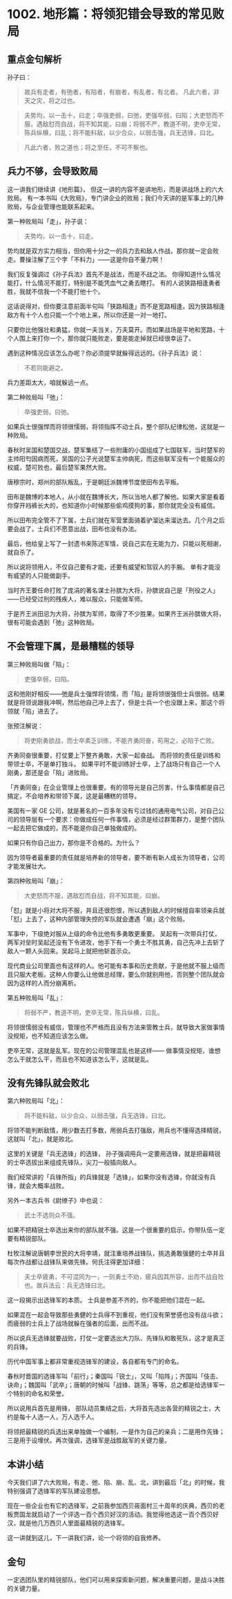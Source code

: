 # 1002. 地形篇：将领犯错会导致的常见败局

## 重点金句解析
孙子曰：

> 故兵有走者，有弛者，有陷者，有崩者，有乱者，有北者。 凡此六者，非天之灾，将之过也。

> 夫势均，以一击十，曰走；卒强吏弱，曰弛，吏强卒弱，曰陷；大吏怒而不服，遇敌怼而自战，将不知其能，曰崩；将弱不严，教道不明，吏卒无常，陈兵纵横，曰乱；将不能料敌，以少合众，以弱击强，兵无选锋，曰北。

> 凡此六者，败之道也；将之至任，不可不察也。

## 兵力不够，会导致败局
这一讲我们继续讲《地形篇》， 但这一讲的内容不是讲地形，而是讲战场上的六大败局。 有一本书叫《大败局》，专门讲企业的败局；我们今天讲的是军事上的几种败局，与企业管理也能联系起来。

第一种败局叫「走」，孙子说：

> 夫势均，以一击十，曰走。

势均就是双方实力相当，但你用十分之一的兵力去和敌人作战，那你就一定会败走。曹操注解了三个字「不料力」——这是你自不量力啊！

我们反复强调过《孙子兵法》首先不是战法，而是不战之法。 你得知道什么情况能打，什么情况不能打，特别是不能凭血气之勇去瞎打。
有的人说狭路相逢勇者胜，我就不信我一个不能打他十个。

这话说得对，但你要注意前面半句叫「狭路相逢」而不是宽路相逢。因为狭路相逢敌方有十个人也只能一个个地上来，所以你还是一对一地打。

只要你比他强壮和勇猛，你就一夫当关，万夫莫开。而如果战场是平地和宽路，十个人围上来打你一个，那你就只能败走，要是能走掉就已经很幸运了。

遇到这种情况应该怎么办呢？你必须提早就躲得远远的。《孙子兵法》说：

> 不若则能避之。

兵力差距太大，咱就躲远一点。

第二种败局叫「弛」：

> 卒强吏弱，曰弛。

如果兵士很强悍而将领很懦弱，将领指挥不动士兵，整个部队纪律松弛，这就是一种败局。

春秋时吴国和楚国交战，楚军集结了一些附庸的小国组成了七国联军，当时楚军的主帅阳匄因病而死，吴国的公子光说楚军主帅病死，而这些联军没有一个能服众的权威，楚可败也，最后楚军果然大败。

唐穆宗时，郑州的部队叛乱，于是朝廷派魏博节度使田布去平叛。

田布是魏博的本地人，从小就在魏博长大，所以当地人都了解他。如果大家是看着你穿开裆裤长大的，也知道你小时候那些偷鸡摸狗的事，那你就完全没有威信。

所以田布完全管不了下属，士兵们就在军营里面骑着驴溜达来溜达去。几个月之后要会战了，士兵们不愿意出战，田布也没有办法。

最后，他给皇上写了一封遗书来陈述军情，说自己实在无能为力，只能以死相谢，就自杀了。

所以说将领用人，不仅自己要有才能，还要有威望和驾驭人的手腕。 单有才能没有威望的人只能做副手。

当时齐王要任命打败了庞涓的著名谋士孙膑为大将，孙膑说自己是「刑役之人」——已经受过刑的残疾人，难以服众，只能做军师。

于是齐王派田忌为大将，孙膑为军师，取得了不少胜果。如果齐王派孙膑做大将，很有可能会遇到「弛」这种败局。

## 不会管理下属，是最糟糕的领导

第三种败局叫做「陷」：

> 吏强卒弱，曰陷。

这和弛刚好相反——弛是兵士强悍将领懦，而「陷」是将领很强但士兵很弱。结果就是将领说跟我冲啊，然后他自己冲上去了，但是士兵一个也没跟上来，那这个将领就「陷」进去了。

张预注解说：

> 将吏刚勇欲战，而士卒素乏训练，不能齐勇同奋，苟用之，必陷于亡败。

齐勇同奋很重要，打仗要上下整齐勇敢，大家一起奋战。 而将领的责任是训练和带领士卒，不是单打独斗。 如果平时不能训练好士卒，上了战场只有自己一个人刚勇，那还是会「陷」进败局。

「齐勇同奋」在企业管理上也很重要。有的领导光是自己厉害，什么事情都是自己搞定，不会培养和带领下属，这是最糟糕的领导。

美国有一家 GE 公司，就是著名的一百多年没有亏过钱的通用电气公司，对自己公司的领导层有一个要求：你做成任何一件事情，必须是经过群策群力，是整个团队一起去把它做成的，而不能是你自己单独做成的。

如果只有你自己出力，那你是不合格的。为什么？

因为领导者最重要的责任就是培养新的领导者，要不断有新人成长为领导者，公司才能发展壮大。

第四种败局叫「崩」：

> 大吏怒而不服，遇敌怼而自战，将不知其能，曰崩。

「怼」就是小将对大将不服，并且还很怨恨，所以遇到敌人的时候擅自率领亲兵就「怼」上去了，这种内部管理失控的军队就会遭遇「崩」这个败局。

军事中，下级绝对服从上级的命令比他有多勇敢更重要。 吴起有一次带兵打仗，两军对垒时吴起还没有下令进攻，他手下有一个勇士不胜其勇，自己先冲上去斩了敌人一颗人头回来。吴起马上就把他斩首示众。

现代商业公司里面也有这样的人。他可能有本事和历史贡献，于是他就不服上级而且只服大老板。这种人你要么让他做总经理，要么你就别用他，否则整个团队就会因为这样的人而分崩离析。

第五种败局叫「乱」：

> 将弱不严，教道不明，吏卒无常，陈兵纵横，曰乱。

将领很懦弱没有威信，管理也不严格而且没有方法来管教士兵，就导致大家做事情没规矩，也不知道应该怎么做。

吏卒无常，这就是乱军。现在的公司管理混乱也是这样—— 做事情没规矩，谁想怎么干就怎么干，而且也不知道该怎么干，这就是乱。

## 没有先锋队就会败北

第六种败局叫「北」：

> 将不能料敌，以少合众，以弱击强，兵无选锋，曰北。

将领不能判断敌情，用少数去打多数，用弱兵去打强敌，用兵也不懂得选择精锐，这就叫「北」，就是败北。

这里的关键是「兵无选锋」的选锋， 孙子强调用兵一定要用选锋，就是把最精锐的士卒选拔出来组成先锋队，尖刀一般插向敌人。

我们经常讲的「兵锋所指」的兵锋就是「选锋」，如果你没有选锋，你就没有兵锋，就会大概率战败。

另外一本古兵书《尉缭子》中也说：

> 武士不选则众不强。

如果不把精锐士卒选出来你的部队就不强。这是一个很重要的启示，你带队伍一定要有精锐部队。

杜牧注解说唐朝李世民的大将李靖，就注重培养战锋队，挑选勇敢强健的士卒并且每次作战都让战锋队来做先锋。何氏注得更加详细：

> 夫士卒疲勇，不可混同为一，一则勇士不劝，疲兵因其所容，出而不战自败也。故兵法云：兵无选锋曰北。

这一段揭示出选锋军的本质。 士兵是参差不齐的，你不能把他们混在一起。

如果混在一起会导致那些勇健的士兵得不到重视，他们没有荣誉感也没有战斗欲；而疲弱的士兵上了战场就躲在强者的后面，出而不战。

所以说兵无选锋就要战败，打仗一定要选出大刀队、先锋队和敢死队，这才是真正的兵锋。

历代中国军事上都非常重视选锋军的建设，各自都有专门的命名。

春秋时晋国的选锋军叫「前行」；秦国叫「锐士」，又叫「陷阵」；齐国叫「伎击、诀命」；魏国叫「武卒」；唐朝的时候叫「战锋、跳荡」等等，总之都是给选锋军一个特别的命名和荣誉。

所以说用兵首先是用锋， 部队动员集结之后，大将首先选出各营的精锐之士，大约是每十人选一人，万人选千人。

将领把最精锐的兵选出来单独做一个编制，一是作为自己的亲兵；二是用作先锋；三是用于设埋伏。再次强调，选锋军是战胜敌军的关键力量。

## 本讲小结

今天我们讲了六大败局，有走、弛、陷、崩、乱、北，讲到最后「北」的时候，我特别强调了选锋军的军队建设思想。

现在一些企业也有它的选锋军，之前我参加西贝莜面村三十周年的庆典，西贝的老板贾国龙就启动了一个评选一百个西贝好汉的活动。我觉得他选这一百个西贝好汉，就是他几万西贝人里面最精锐的选锋军。

这一讲就到这儿，下一讲我们讲，论一个将领的自我修养。

## 金句
一定选团队里的精锐部队，他们可以用来探索新问题，解决重要问题，是战斗决胜的关键力量。

